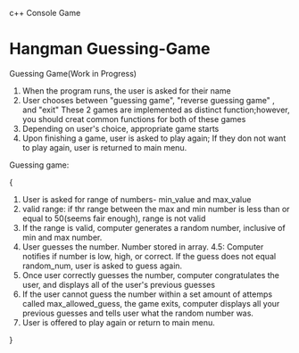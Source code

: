 c++ Console Game
# Hangman Guessing-Game
Guessing Game(Work in Progress)
1. When the program runs, the user is asked for their name
2. User chooses between "guessing game", "reverse guessing game" , and "exit"
  These 2 games are implemented as distinct function;however, you should creat common functions for both of these games
3. Depending on user's choice, appropriate game starts
5. Upon finishing a game, user is asked to play again; If they don not want to play again, user is returned to main menu.

Guessing game:

  {
  1. User is asked for range of numbers- min_value and max_value
  2. valid range: if thr range between the max and min number is less than or equal to 50(seems fair enough), range is not valid
  3. If the range is valid, computer generates a random number, inclusive of min and max number.
  4. User guesses the number. Number stored in array.
  4.5: Computer notifies if number is low, high, or correct. If the guess does not equal random_num, user is asked to guess again. 
  5. Once user correctly guesses the number, computer congratulates the user, and displays all of the user's previous guesses
  6. If the user cannot guess the number within a set amount of attemps called max_allowed_guess, the game exits, computer displays all your
  previous guesses and tells user what the random number was. 
  7. User is offered to play again or return to main menu.
  
  }
 
  
  
